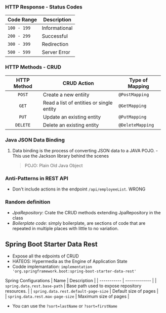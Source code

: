 ### HTTP Response - Status Codes

| Code Range  | Description   |
| ----------- | ------------- |
| `100 - 199` | Informational |
| `200 - 299` | Successful    |
| `300 - 399` | Redirection   |
| `500 - 599` | Server Error  |

### HTTP Methods - CRUD

| HTTP Method | CRUD Action                              | Type of Mapping  |
| :---------: | ---------------------------------------- | ---------------- |
|   `POST`    | Create a new entiity                     | `@PostMapping`   |
|    `GET`    | Read a list of entities or single entity | `@GetMapping`    |
|    `PUT`    | Update an existing entity                | `@PutMapping`    |
|  `DELETE`   | Delete an existing entity                | `@DeleteMapping` |

### Java JSON Data Binding

1. Data binding is the process of converting JSON data to a JAVA POJO. - This use the Jackson library behind the scenes
   > POJO: Plain Old Java Object

### Anti-Patterns in REST API

- Don't include actions in the endpoint `/api/employeeList`. WRONG

### Random definition

- _JpaRepository_: Crate the CRUD methods extending JpaRepository in the class
- _Boilerplate code_: simply boilerplate, are sections of code that are repeated in multiple places with little to no variation.

## Spring Boot Starter Data Rest

- Expose all the edpoints of CRUD
- HATEOS: Hypermedia as the Engine of Application State
- Codde implemantation: `implementation 'org.springframework.boot:spring-boot-starter-data-rest'`

Spring Configurations
| Name | Description |
| ----------- | ------------- |
| `spring.data.rest.base-path` | Base path used to expose repository resources. |
| `spring.data.rest.default-page-size` | Default size of pages |
| `spring.data.rest.max-page-size` | Maximum size of pages |
- You can use the `?sort=lastName` or `?sort=firstName`
